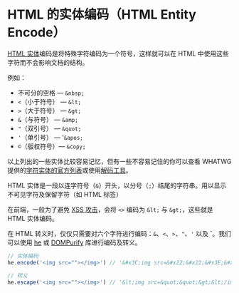 # HTML 的实体编码（HTML Entity Encode）

[HTML 实体](https://developer.mozilla.org/zh-CN/docs/Glossary/Entity)编码是将特殊字符编码为一个符号，这样就可以在 HTML 中使用这些字符而不会影响文档的结构。

例如：

- 不可分的空格 — `&nbsp;`
- `<`（小于符号） — `&lt;`
- `>`（大于符号） — `&gt;`
- `&`（与符号） — `&amp;`
- `"`（双引号） — `&quot;`
- `'`（单引号） — '`&apos;`
- `©`（版权符号）— `&copy;`

以上列出的一些实体比较容易记忆，但有一些不容易记住的你可以查看 WHATWG 提供的[字符实体的官方列表](https://html.spec.whatwg.org/multipage/named-characters.html#named-character-references)或使用[解码工具](https://mothereff.in/html-entities)。

HTML 实体是一段以连字符号（`&`）开头，以分号（`;`）结尾的字符串。用以显示不可见字符及保留字符（如 HTML 标签）

在前端，一般为了避免 [XSS 攻击](https://github.com/lio-zero/blog/blob/main/WTF/%E4%BB%80%E4%B9%88%E6%98%AF%20XSS%20%E6%94%BB%E5%87%BB%EF%BC%9F.md)，会将 `<>` 编码为 `&lt;` 与 `&gt;`，这些就是 HTML 实体编码。

在 HTML 转义时，仅仅只需要对六个字符进行编码：`&`、`<`、`>`、`"`、`'` 以及 **`**。我们可以使用 [he](https://www.npmjs.com/package/he) 或 [DOMPurify](https://github.com/cure53/DOMPurify) 库进行编码及转义。

```js
// 实体编码
he.encode('<img src=""></img>') // '&#x3C;img src=&#x22;&#x22;&#x3E;&#x3C;/img&#x3E;'

// 转义
he.escape('<img src=""></img>') // '&lt;img src=&quot;&quot;&gt;&lt;/img&gt;'
```
